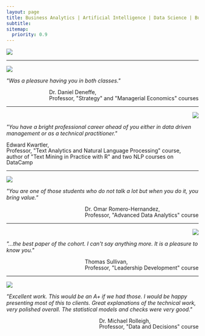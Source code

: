 ```yaml
---
layout: page
title: Business Analytics | Artificial Intelligence | Data Science | Business Consulting
subtitle:
sitemap:
  priority: 0.9
---
```


<img src="{{ '/assets/img/alexey.jpeg' | prepend: site.baseurl }}" id="about-img">

<hr>

<div>
    <div style="float: left">
        <img src="{{ '/assets/img/Daniel_Deneffe.jpeg' | prepend: site.baseurl }}" id="about-img-2">
    </div>
    <div style="clear:both"></div>
        <p>
        <i>
            "Was a pleasure having you in both classes."
        </i>
    </p>
    <p>
        <span style="float: right; line-height: 1.1; ">
            Dr. Daniel Deneffe,<br>
            Professor, "Strategy" and "Managerial Economics" courses
        </span>
        <br style="clear:both" />
    </p>
</div>

<hr>

<div>
    <div style="float: right">
        <img src="{{ '/assets/img/Edward_Kwartler.jpeg' | prepend: site.baseurl }}" id="about-img-2">
    </div>
    <div style="clear:both"></div>
        <p>
        <i>
            "You have a bright professional career ahead of you either in data driven management or as a technical practitioner."
        </i>
    </p>
    <p>
        <span style="float: right; line-height: 1.1; ">
            Edward Kwartler,<br>
            Professor, "Text Analytics and Natural Language Processing" course,<br>
            author of "Text Mining in Practice with R" and two NLP courses on DataCamp
        </span>
        <br style="clear:both" />
    </p>
</div>

<hr>

<div>
    <div style="float: left">
        <img src="{{ '/assets/img/Omar_Romero-Hernandez.jpeg' | prepend: site.baseurl }}" id="about-img-2">
    </div>
    <div style="clear:both"></div>
        <p>
        <i>
            "You are one of those students who do not talk a lot but when you do it, you bring value."
        </i>
    </p>
    <p>
        <span style="float: right; line-height: 1.1; ">
            Dr. Omar Romero-Hernandez,<br>
            Professor, "Advanced Data Analytics" course
        </span>
        <br style="clear:both" />
    </p>
</div>

<hr>

<div>
    <div style="float: right">
        <img src="{{ '/assets/img/Thomas_Sullivan.jpeg' | prepend: site.baseurl }}" id="about-img-2">
    </div>
    <div style="clear:both"></div>
        <p>
        <i>
            "...the best paper of the cohort. I can't say anything more. It is a pleasure to know you."
        </i>
    </p>
    <p>
        <span style="float: right; line-height: 1.1; ">
            Thomas Sullivan,<br>
            Professor, "Leadership Development" course
        </span>
        <br style="clear:both" />
    </p>
</div>

<hr>

<div>
    <div style="float: left">
        <img src="{{ '/assets/img/Michael_Rolleigh.jpeg' | prepend: site.baseurl }}" id="about-img-2">
    </div>
    <div style="clear:both"></div>
        <p>
        <i>
            "Excellent work. This would be an A+ if we had those. I would be happy presenting most of this to clients. Great explanations of the technical work, very polished overall. 
The statistical models and checks were very good."
        </i>
    </p>
    <p>
        <span style="float: right; line-height: 1.1; ">
            Dr. Michael Rolleigh,<br>
            Professor, "Data and Decisions" course
        </span>
        <br style="clear:both" />
    </p>
</div>